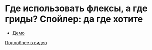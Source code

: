 # Где использовать флексы, а где гриды? Спойлер: да где хотите

- [Демо](https://pepelsbey.github.io/playground/40/)

[Подробнее в видео](https://youtu.be/ST1EvRemB_U)
